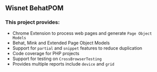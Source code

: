 ## Wisnet BehatPOM

### This project provides:
*  Chrome Extension to process web pages and generate `Page Object Models`
*  Behat, Mink and Extended Page Object Models
*  Support for `partial` and `snippet` features to reduce duplication
*  Code coverage for PHP projects
*  Support for testing on `CrossBrowserTesting`
*  Provides multiple reports include `device` and `grid`


